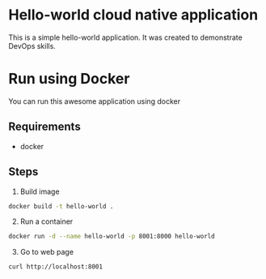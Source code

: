 # Hello-world cloud native application
This is a simple hello-world application. It was created to demonstrate DevOps skills.

# Run using Docker
You can run this awesome application using docker

## Requirements
* docker

## Steps
1. Build image
```sh
docker build -t hello-world .
```
2. Run a container
```sh
docker run -d --name hello-world -p 8001:8000 hello-world
```
3. Go to web page
```sh
curl http://localhost:8001
```
